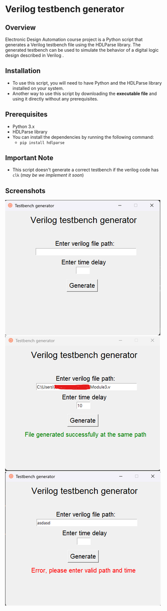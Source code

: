 # Verilog testbench generator
## Overview
Electronic Design Automation course project is a Python script that generates a Verilog testbench file using the HDLParse library. The generated testbench can be used to simulate the behavior of a digital logic design described in Verilog .

## Installation
- To use this script, you will need to have Python and the HDLParse library installed on your system.
- Another way to use this script by downloading the **executable file** and using it directly without any prerequisites.

## Prerequisites
- Python 3.x
- HDLParse library
- You can install the dependencies by running the following command:
  - `pip install hdlparse`


## Important Note
 - This script doesn't generate a correct testbench if the verilog code has `clk` (_may be we implement it soon_)

## Screenshots
![](https://github.com/Kerolos-Noshy/verilog_testbench_generator/blob/main/Screenshots/1.png)
![](https://github.com/Kerolos-Noshy/verilog_testbench_generator/blob/main/Screenshots/2.png)
![](https://github.com/Kerolos-Noshy/verilog_testbench_generator/blob/main/Screenshots/3.png)
